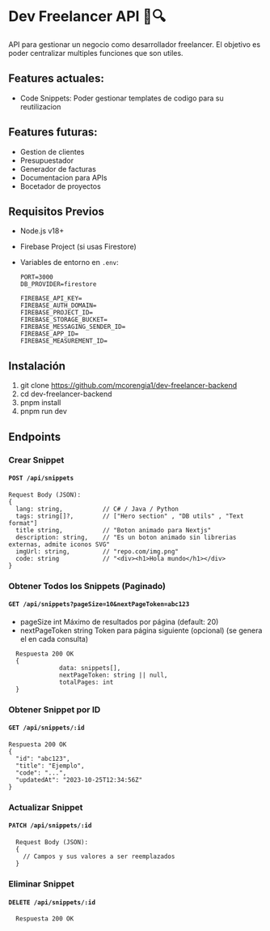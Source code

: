 # Dev Freelancer API 📄🔍

API para gestionar un negocio como desarrollador freelancer. El objetivo es poder centralizar multiples funciones que son utiles.

## Features actuales:
- Code Snippets: Poder gestionar templates de codigo para su reutilizacion

## Features futuras:
- Gestion de clientes
- Presupuestador
- Generador de facturas
- Documentacion para APIs
- Bocetador de proyectos

## Requisitos Previos
- Node.js v18+
- Firebase Project (si usas Firestore)
- Variables de entorno en `.env`:

  ```env  
  PORT=3000
  DB_PROVIDER=firestore
  
  FIREBASE_API_KEY=
  FIREBASE_AUTH_DOMAIN=
  FIREBASE_PROJECT_ID=
  FIREBASE_STORAGE_BUCKET=
  FIREBASE_MESSAGING_SENDER_ID=
  FIREBASE_APP_ID=
  FIREBASE_MEASUREMENT_ID=
  ```

## Instalación
1. git clone https://github.com/mcorengia1/dev-freelancer-backend
2. cd dev-freelancer-backend
3. pnpm install
4. pnpm run dev

## Endpoints
### Crear Snippet
#### `POST /api/snippets`
  ```
  Request Body (JSON):
  {
    lang: string,           // C# / Java / Python
    tags: string[]?,        // ["Hero section" , "DB utils" , "Text format"]
    title string,           // "Boton animado para Nextjs"
    description: string,    // "Es un boton animado sin librerias externas, admite iconos SVG"
    imgUrl: string,         // "repo.com/img.png"
    code: string            // "<div><h1>Hola mundo</h1></div>
  }
  ```

### Obtener Todos los Snippets (Paginado)
#### `GET /api/snippets?pageSize=10&nextPageToken=abc123`

- pageSize	    int	    Máximo de resultados por página (default: 20)
- nextPageToken	string	Token para página siguiente (opcional) (se genera el en cada consulta)

```
  Respuesta 200 OK
  {
              data: snippets[],
              nextPageToken: string || null,
              totalPages: int
  }
```

### Obtener Snippet por ID
#### `GET /api/snippets/:id`

```
Respuesta 200 OK
{
  "id": "abc123",
  "title": "Ejemplo",
  "code": "...",
  "updatedAt": "2023-10-25T12:34:56Z"
}
```

### Actualizar Snippet 
#### `PATCH /api/snippets/:id`
```
  Request Body (JSON):
  {
    // Campos y sus valores a ser reemplazados
  }
```

### Eliminar Snippet
#### `DELETE /api/snippets/:id`

```
  Respuesta 200 OK
```
